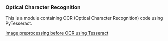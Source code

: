 ### Optical Character Recognition

This is a module containing OCR (Optical Character Recognition) code using PyTesseract.

[Image preprocessing before OCR using Tesseract](https://www.freecodecamp.org/news/getting-started-with-tesseract-part-ii-f7f9a0899b3f/)
